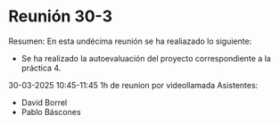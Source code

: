 # Reunión 30-3
Resumen: 
En esta undécima reunión se ha realiazado lo siguiente:
- Se ha realizado la autoevaluación del proyecto correspondiente a la práctica 4.

30-03-2025 10:45-11:45
1h de reunion por videollamada
Asistentes:
- David Borrel
- Pablo Báscones